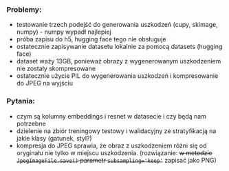 ### Problemy:
- testowanie trzech podejść do generowania uszkodzeń (cupy, skimage, numpy) - numpy wypadł najlepiej
- próba zapisu do h5, hugging face tego nie obsługuje
- ostatecznie zapisywanie datasetu lokalnie za pomocą datasets (hugging face)
- dataset waży 13GB, ponieważ obrazy z wygenerowanym uszkodzeniem nie zostały skompresowane
- ostatecznie użycie PIL do wygenerowania uszkodzeń i kompresowanie do JPEG na wyjściu

### Pytania:
- czym są kolumny embeddings i resnet w datasecie i czy będą nam potrzebne
- dzielenie na zbiór treningowy testowy i walidacyjny ze stratyfikacją na jakie klasy (gatunek, styl?)
- kompresja do JPEG sprawia, że obraz z uszkodzeniem różni się od oryginału nie tylko w miejscu uszkodzenia. (rozwiązanie: ~~w metodzie ```JpegImageFile.save()``` parametr ```subsampling='keep'```~~ zapisać jako PNG)